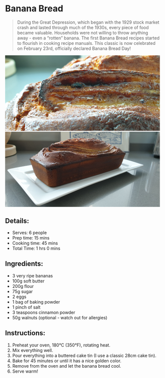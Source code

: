 # Banana Bread 

> During the Great Depression, which began with the 1929 stock market crash and lasted through much of the 1930s, every piece of food became valuable. Households were not willing to throw anything away - even a “rotten” banana. The first Banana Bread recipes started to flourish in cooking recipe manuals. This classic is now celebrated on February 23rd, officially declared Banana Bread Day! 

![Banana Bread](https://github.com/anamorph/recettes/blob/master/photos/fr-dessert-banana_bread-01.jpg?raw=true) 
![Banana Bread](https://github.com/anamorph/recettes/blob/master/photos/fr-dessert-banana_bread-02.jpg?raw=true) 

## Details:
* Serves: 6 people 
* Prep time: 15 mins 
* Cooking time: 45 mins 
* Total Time: 1 hrs 0 mins 

## Ingredients: 
* 3 very ripe bananas 
* 100g soft butter 
* 200g flour 
* 75g sugar 
* 2 eggs 
* 1 bag of baking powder 
* 1 pinch of salt 
* 3 teaspoons cinnamon powder 
* 50g walnuts (optional - watch out for allergies) 

## Instructions:
1. Preheat your oven, 180°C (350°F), rotating heat. 
1. Mix everything well. 
1. Pour everything into a buttered cake tin (I use a classic 28cm cake tin). 
1. Bake for 45 minutes or until it has a nice golden color. 
1. Remove from the oven and let the banana bread cool. 
1. Serve warm!  
